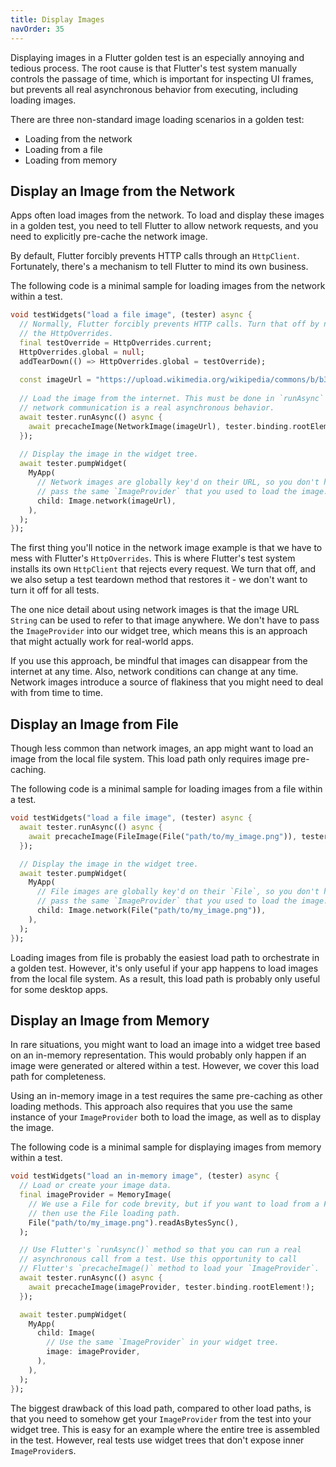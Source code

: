 ```yaml
---
title: Display Images
navOrder: 35 
---
```

Displaying images in a Flutter golden test is an especially annoying and tedious
process. The root cause is that Flutter's test system manually controls the passage
of time, which is important for inspecting UI frames, but prevents all real
asynchronous behavior from executing, including loading images.

There are three non-standard image loading scenarios in a golden test:
 * Loading from the network
 * Loading from a file
 * Loading from memory

## Display an Image from the Network
Apps often load images from the network. To load and display these images in a
golden test, you need to tell Flutter to allow network requests, and you need to
explicitly pre-cache the network image.

By default, Flutter forcibly prevents HTTP calls through an `HttpClient`. Fortunately, 
there's a mechanism to tell Flutter to mind its own business.

The following code is a minimal sample for loading images from the network within
a test.

```dart
void testWidgets("load a file image", (tester) async {
  // Normally, Flutter forcibly prevents HTTP calls. Turn that off by null'ing out
  // the HttpOverrides.
  final testOverride = HttpOverrides.current;
  HttpOverrides.global = null;
  addTearDown(() => HttpOverrides.global = testOverride);
  
  const imageUrl = "https://upload.wikimedia.org/wikipedia/commons/b/b3/Vista_Satelital_de_Nohyaxch%C3%A9_y_Edzn%C3%A1%2C_Campeche.png";
  
  // Load the image from the internet. This must be done in `runAsync` because
  // network communication is a real asynchronous behavior.
  await tester.runAsync(() async {
    await precacheImage(NetworkImage(imageUrl), tester.binding.rootElement!);
  });
  
  // Display the image in the widget tree.
  await tester.pumpWidget(
    MyApp(
      // Network images are globally key'd on their URL, so you don't have to
      // pass the same `ImageProvider` that you used to load the image.
      child: Image.network(imageUrl),
    ),
  );
});
```

The first thing you'll notice in the network image example is that we have to mess
with Flutter's `HttpOverrides`. This is where Flutter's test system installs its
own `HttpClient` that rejects every request. We turn that off, and we also setup
a test teardown method that restores it - we don't want to turn it off for all tests.

The one nice detail about using network images is that the image URL `String` can
be used to refer to that image anywhere. We don't have to pass the `ImageProvider`
into our widget tree, which means this is an approach that might actually work for
real-world apps.

If you use this approach, be mindful that images can disappear from the internet at any
time. Also, network conditions can change at any time. Network images introduce a
source of flakiness that you might need to deal with from time to time.

## Display an Image from File
Though less common than network images, an app might want to load an image from
the local file system. This load path only requires image pre-caching.

The following code is a minimal sample for loading images from a file within a test.

```dart
void testWidgets("load a file image", (tester) async {
  await tester.runAsync(() async {
    await precacheImage(FileImage(File("path/to/my_image.png")), tester.binding.rootElement!);
  });

  // Display the image in the widget tree.
  await tester.pumpWidget(
    MyApp(
      // File images are globally key'd on their `File`, so you don't have to
      // pass the same `ImageProvider` that you used to load the image.
      child: Image.network(File("path/to/my_image.png")),
    ),
  );
});
```

Loading images from file is probably the easiest load path to orchestrate in a
golden test. However, it's only useful if your app happens to load images from
the local file system. As a result, this load path is probably only useful for 
some desktop apps.

## Display an Image from Memory
In rare situations, you might want to load an image into a widget tree based on
an in-memory representation. This would probably only happen if an image were
generated or altered within a test. However, we cover this load path for completeness.

Using an in-memory image in a test requires the same pre-caching as other loading
methods. This approach also requires that you use the same instance of your `ImageProvider`
both to load the image, as well as to display the image.

The following code is a minimal sample for displaying images from memory within a test.

```dart
void testWidgets("load an in-memory image", (tester) async {
  // Load or create your image data.
  final imageProvider = MemoryImage(
    // We use a File for code brevity, but if you want to load from a File
    // then use the File loading path.
    File("path/to/my_image.png").readAsBytesSync(),
  );

  // Use Flutter's `runAsync()` method so that you can run a real
  // asynchronous call from a test. Use this opportunity to call
  // Flutter's `precacheImage()` method to load your `ImageProvider`.
  await tester.runAsync(() async {
    await precacheImage(imageProvider, tester.binding.rootElement!);
  });

  await tester.pumpWidget(
    MyApp(
      child: Image(
        // Use the same `ImageProvider` in your widget tree.
        image: imageProvider,
      ),
    ),
  );
});
```

The biggest drawback of this load path, compared to other load paths, is that
you need to somehow get your `ImageProvider` from the test into your widget tree.
This is easy for an example where the entire tree is assembled in the test. However,
real tests use widget trees that don't expose inner `ImageProvider`s.

